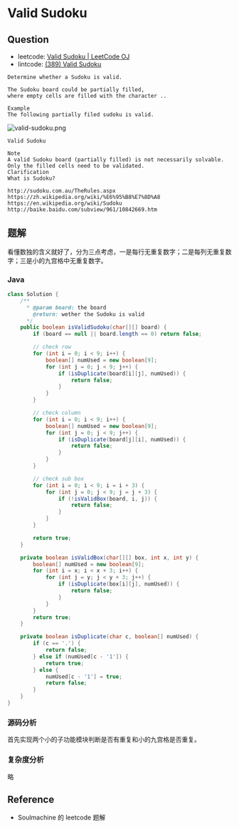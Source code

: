 # Valid Sudoku

## Question

* leetcode: [Valid Sudoku \| LeetCode OJ](https://leetcode.com/problems/valid-sudoku/)
* lintcode: [\(389\) Valid Sudoku](http://www.lintcode.com/en/problem/valid-sudoku/)

```text
Determine whether a Sudoku is valid.

The Sudoku board could be partially filled,
where empty cells are filled with the character ..

Example
The following partially filed sudoku is valid.
```

![valid-sudoku.png](https://github.com/xuanus/coding/tree/f09f25ddc0c56beb8d4ed92fcfb3e81a80f8ab75/shared-files/images/valid-sudoku.png)

```text
Valid Sudoku

Note
A valid Sudoku board (partially filled) is not necessarily solvable.
Only the filled cells need to be validated.
Clarification
What is Sudoku?

http://sudoku.com.au/TheRules.aspx
https://zh.wikipedia.org/wiki/%E6%95%B8%E7%8D%A8
https://en.wikipedia.org/wiki/Sudoku
http://baike.baidu.com/subview/961/10842669.htm
```

## 题解

看懂数独的含义就好了，分为三点考虑，一是每行无重复数字；二是每列无重复数字；三是小的九宫格中无重复数字。

### Java

```java
class Solution {
    /**
      * @param board: the board
        @return: wether the Sudoku is valid
      */
    public boolean isValidSudoku(char[][] board) {
        if (board == null || board.length == 0) return false;

        // check row
        for (int i = 0; i < 9; i++) {
            boolean[] numUsed = new boolean[9];
            for (int j = 0; j < 9; j++) {
                if (isDuplicate(board[i][j], numUsed)) {
                    return false;
                }
            }
        }

        // check column
        for (int i = 0; i < 9; i++) {
            boolean[] numUsed = new boolean[9];
            for (int j = 0; j < 9; j++) {
                if (isDuplicate(board[j][i], numUsed)) {
                    return false;
                }
            }
        }

        // check sub box
        for (int i = 0; i < 9; i = i + 3) {
            for (int j = 0; j < 9; j = j + 3) {
                if (!isValidBox(board, i, j)) {
                    return false;
                }
            }
        }

        return true;
    }

    private boolean isValidBox(char[][] box, int x, int y) {
        boolean[] numUsed = new boolean[9];
        for (int i = x; i < x + 3; i++) {
            for (int j = y; j < y + 3; j++) {
                if (isDuplicate(box[i][j], numUsed)) {
                    return false;
                }
            }
        }
        return true;
    }

    private boolean isDuplicate(char c, boolean[] numUsed) {
        if (c == '.') {
            return false;
        } else if (numUsed[c - '1']) {
            return true;
        } else {
            numUsed[c - '1'] = true;
            return false;
        }
    }
}
```

### 源码分析

首先实现两个小的子功能模块判断是否有重复和小的九宫格是否重复。

### 复杂度分析

略

## Reference

* Soulmachine 的 leetcode 题解

